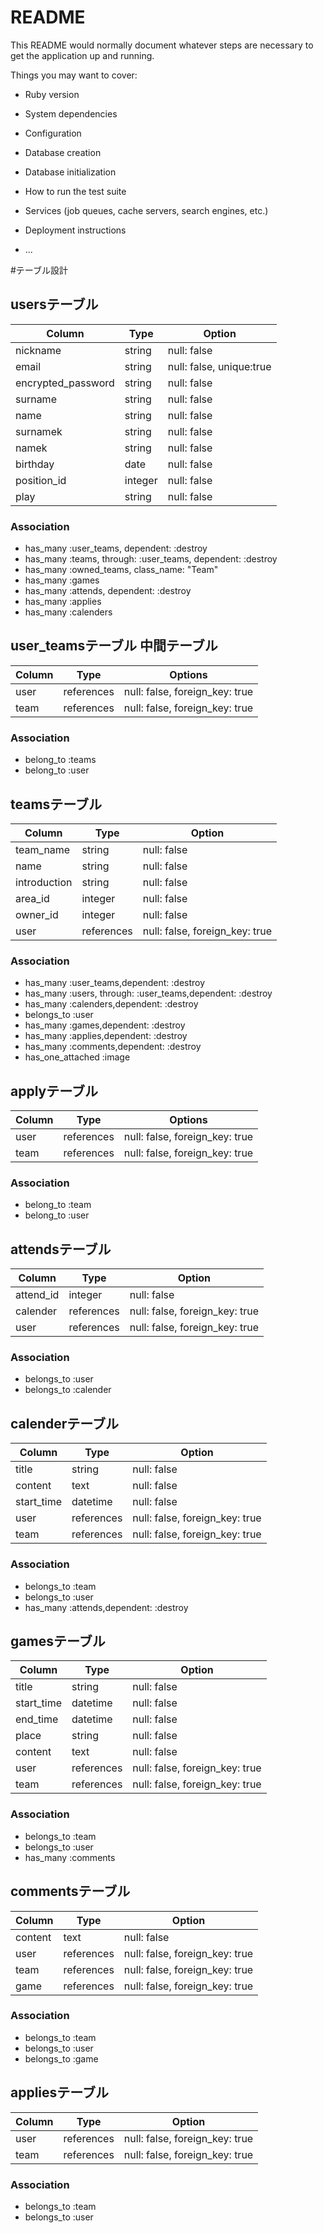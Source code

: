 # README

This README would normally document whatever steps are necessary to get the
application up and running.

Things you may want to cover:

* Ruby version

* System dependencies

* Configuration

* Database creation

* Database initialization

* How to run the test suite

* Services (job queues, cache servers, search engines, etc.)

* Deployment instructions

* ...



#テーブル設計

## usersテーブル

| Column      | Type        | Option         |
| ----------  | ---------   | -------------- |
| nickname    | string      | null: false    |
| email       | string      | null: false, unique:true | ユニーク制約
| encrypted_password  | string    | null: false    | 
| surname     | string      | null: false    |
| name        | string      | null: false    |
| surnamek    | string      | null: false    |
| namek       | string      | null: false    |
| birthday    | date        | null: false    |
| position_id | integer     | null: false    |
| play        | string      | null: false    |



### Association

- has_many :user_teams, dependent: :destroy
- has_many :teams, through: :user_teams, dependent: :destroy
- has_many :owned_teams, class_name: "Team"
- has_many :games
- has_many :attends, dependent: :destroy
- has_many :applies
- has_many :calenders



## user_teamsテーブル 中間テーブル

| Column | Type       | Options                        |
| ------ | ---------- | ------------------------------ |
| user   | references | null: false, foreign_key: true |
| team   | references | null: false, foreign_key: true |


### Association

- belong_to :teams
- belong_to :user


## teamsテーブル

| Column       | Type        | Option         |
| ----------   | ---------   | -------------- |
| team_name    | string      | null: false    |
| name         | string      | null: false    |
| introduction | string      | null: false    |    
| area_id      | integer     | null: false    |
| owner_id     | integer     | null: false    |
| user         | references  | null: false, foreign_key: true |

### Association

- has_many :user_teams,dependent: :destroy
- has_many :users, through: :user_teams,dependent: :destroy
- has_many :calenders,dependent: :destroy
- belongs_to :user
- has_many :games,dependent: :destroy
- has_many :applies,dependent: :destroy
- has_many :comments,dependent: :destroy
- has_one_attached :image



## applyテーブル 

| Column | Type       | Options                        |
| ------ | ---------- | ------------------------------ |
| user   | references | null: false, foreign_key: true |
| team   | references | null: false, foreign_key: true |


### Association

- belong_to :team
- belong_to :user



## attendsテーブル

| Column       | Type        | Option         |
| ----------   | ---------   | -------------- |  
| attend_id    | integer     | null: false    |
| calender     | references  | null: false, foreign_key: true |
| user         | references  | null: false, foreign_key: true |

### Association
- belongs_to :user
- belongs_to :calender




## calenderテーブル

| Column       | Type        | Option         |
| ----------   | ---------   | -------------- |
| title        | string      | null: false    |
| content      | text        | null: false    |
| start_time   | datetime    | null: false    |    
| user         | references  | null: false, foreign_key: true |
| team         | references  | null: false, foreign_key: true |

### Association

- belongs_to :team
- belongs_to :user
- has_many :attends,dependent: :destroy


## gamesテーブル

| Column       | Type        | Option         |
| ----------   | ---------   | -------------- |
| title        | string      | null: false    |
| start_time   | datetime    | null: false    |
| end_time     | datetime    | null: false    |
| place        | string      | null: false    |  
| content      | text        | null: false    |  
| user         | references  | null: false, foreign_key: true |
| team         | references  | null: false, foreign_key: true |

### Association

- belongs_to :team
- belongs_to :user
- has_many :comments


## commentsテーブル

| Column       | Type        | Option         |
| ----------   | ---------   | -------------- |
| content      | text        | null: false    |  
| user         | references  | null: false, foreign_key: true |
| team         | references  | null: false, foreign_key: true |
| game         | references  | null: false, foreign_key: true |

### Association

- belongs_to :team
- belongs_to :user
- belongs_to :game



## appliesテーブル

| Column       | Type        | Option         |
| ----------   | ---------   | -------------- |
| user         | references  | null: false, foreign_key: true |
| team         | references  | null: false, foreign_key: true |

### Association

- belongs_to :team
- belongs_to :user


